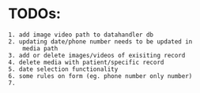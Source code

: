 # TODOs:

    1. add image video path to datahandler db
    2. updating date/phone number needs to be updated in 
        media path
    3. add or delete images/videos of exisiting record
    4. delete media with patient/specific record
    5. date selection functionality
    6. some rules on form (eg. phone number only number)
    7. 